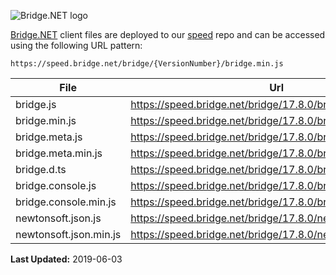 ![Bridge.NET logo](https://speed.bridge.net/identity/bridgedotnet-sh.png)


[Bridge.NET](https://bridge.net) client files are deployed to our [speed](https://github.com/bridgedotnet/speed.bridge.net/tree/master/bridge) repo and can be accessed using the following URL pattern:

```
https://speed.bridge.net/bridge/{VersionNumber}/bridge.min.js
```

File | Url
---- | ----
bridge.js | https://speed.bridge.net/bridge/17.8.0/bridge.js
bridge.min.js | https://speed.bridge.net/bridge/17.8.0/bridge.min.js
bridge.meta.js | https://speed.bridge.net/bridge/17.8.0/bridge.meta.js
bridge.meta.min.js | https://speed.bridge.net/bridge/17.8.0/bridge.meta.min.js
bridge.d.ts | https://speed.bridge.net/bridge/17.8.0/bridge.d.ts
bridge.console.js | https://speed.bridge.net/bridge/17.8.0/bridge.console.js
bridge.console.min.js | https://speed.bridge.net/bridge/17.8.0/bridge.console.min.js
newtonsoft.json.js | https://speed.bridge.net/bridge/17.8.0/newtonsoft.json.js
newtonsoft.json.min.js | https://speed.bridge.net/bridge/17.8.0/newtonsoft.json.min.js

**Last Updated:** 2019-06-03

